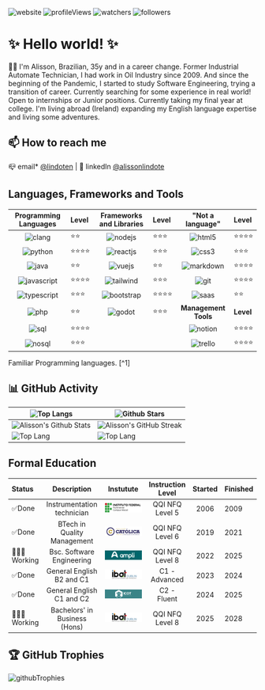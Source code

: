 <!-- Badges -->

![website] ![profileViews] ![watchers] ![followers]

# ✨ Hello world! ✨

👋🏻 I'm Alisson, Brazilian, 35y and in a career change.
Former Industrial Automate Technician, I had work in Oil Industry since 2009. And since the beginning of the Pandemic, I started to study Software Engineering, trying a transition of career. Currently searching for some experience in real world! Open to internships or Junior positions. Currently taking my final year at college. I'm living abroad (Ireland) expanding my English language expertise and living some adventures.

## 📫 How to reach me

📪 email\* [@lindoten](mailto:lindoten@gmail.com) | 🛜 linkedIn [@alissonlindote](https://www.linkedin.com/in/alissonlindote/)

## Languages, Frameworks and Tools

| Programming Languages | Level        | Frameworks and Libraries | Level        |   "Not a language"   | Level        |
| :-------------------: | :----------- | :----------------------: | :----------- | :------------------: | :----------- |
|       ![clang]        | ⭐️⭐️       |        ![nodejs]         | ⭐️⭐️⭐️    |       ![html5]       | ⭐️⭐️⭐️⭐️ |
|       ![python]       | ⭐️⭐️⭐️⭐️ |        ![reactjs]        | ⭐️⭐️⭐️    |       ![css3]        | ⭐️⭐️⭐️    |
|        ![java]        | ⭐️⭐️       |         ![vuejs]         | ⭐️⭐️       |     ![markdown]      | ⭐️⭐️⭐️⭐️ |
|     ![javascript]     | ⭐️⭐️⭐️⭐️ |       ![tailwind]        | ⭐️⭐️⭐️    |        ![git]        | ⭐️⭐️⭐️⭐️ |
|     ![typescript]     | ⭐️⭐️⭐️    |       ![bootstrap]       | ⭐️⭐️⭐️⭐️ |       ![saas]        | ⭐️⭐️       |
|        ![php]         | ⭐️⭐️       |         ![godot]         | ⭐️⭐️⭐     | **Management Tools** | **Level**    |
|        ![sql]         | ⭐️⭐️⭐️⭐️ |                          |              |      ![notion]       | ⭐️⭐️⭐️⭐️ |
|       ![nosql]        | ⭐️⭐️⭐️    |                          |              |      ![trello]       | ⭐️⭐️⭐️⭐️ |

Familiar Programming languages. [^1]

## 📊 GitHub Activity

| ![Top Langs](https://github-readme-stats.vercel.app/api/top-langs/?username=lindotex&langs_count=8&theme=tokyonight&layout=compact) | ![Github Stars](http://github-profile-summary-cards.vercel.app/api/cards/productive-time?username=lindotex&theme=tokyonight&utcOffset=8) |
| ----------------------------------------------------------------------------------------------------------------------------------- | ---------------------------------------------------------------------------------------------------------------------------------------- |
| ![Alisson's Github Stats](https://github-readme-stats.vercel.app/api?username=lindotex&show_icons=true&theme=tokyonight)            | ![Alisson's GitHub Streak](https://github-readme-streak-stats.herokuapp.com/?user=lindotex&theme=tokyonight)                             |
| ![Top Lang](https://github-profile-summary-cards.vercel.app/api/cards/repos-per-language?username=lindotex&theme=tokyonight)        | ![Top Lang](https://github-profile-summary-cards.vercel.app/api/cards/most-commit-language?username=lindotex&theme=tokyonight)           |

## Formal Education

| Status    |          Description          | Instutute | Instruction Level | Started | Finished |
| :-------- | :---------------------------: | :-------: | :---------------: | :-----: | :------- |
| ✅Done    |  Instrumentation technician   |  ![iff]   |  QQI NFQ Level 5  |  2006   | 2009     |
| ✅Done    |  BTech in Quality Management  |  ![uca]   |  QQI NFQ Level 6  |  2019   | 2021     |
| 👨🏻‍💻Working |   Bsc. Software Engineering   | ![ampli]  |  QQI NFQ Level 8  |  2022   | 2025     |
| ✅Done    |   General English B2 and C1   |  ![ibat]  |   C1 - Advanced   |  2023   | 2024     |
| ✅Done    |   General English C1 and C2   |  ![icot]  |    C2 - Fluent    |  2024   | 2025     |
| 👨🏻‍💻Working | Bachelors' in Business (Hons) |  ![ibat]  |  QQI NFQ Level 8  |  2025   | 2028     |

## 🏆 GitHub Trophies

![githubTrophies]

<!-- END OF THE README-->
<!-- below, there are the linked links -->

<!-- LINKS/IMG BINDING -->

[website]: https://img.shields.io/website-up-down-green-red/http/monip.org.svg
[profileViews]: https://komarev.com/ghpvc/?username=lindotex&label=Profile%20views&color=0e75b6&style=flat
[watchers]: https://img.shields.io/github/watchers/lindotex/lindotex?style=social
[followers]: https://img.shields.io/github/followers/lindotex?style=social
[iff]: ./logo_iff.png
[uca]: ./logo_uca.png
[ampli]: ./logo_ampli.png
[ibat]: ./logo_ibat.png
[icot]: ./logo_icot.png
[notion]: https://img.shields.io/badge/Notion-000000?style=for-the-badge&logo=notion&logoColor=white
[trello]: https://img.shields.io/badge/Trello-0052CC?style=for-the-badge&logo=trello&logoColor=white
[githubTrophies]: https://hacked-github-stat-trophies.vercel.app/?username=lindotex&theme=tokyonight&column=11

<!-- badges-->

[html5]: https://img.shields.io/badge/HTML5-E34F26?style=for-the-badge&logo=html5&logoColor=white
[css3]: https://img.shields.io/badge/CSS3-1572B6?style=for-the-badge&logo=css3&logoColor=white
[markdown]: https://img.shields.io/badge/Markdown-000000?style=for-the-badge&logo=markdown&logoColor=white
[git]: https://img.shields.io/badge/GIT-E44C30?style=for-the-badge&logo=git&logoColor=white
[clang]: https://img.shields.io/badge/C-00599C?style=for-the-badge&logo=c&logoColor=white
[saas]: https://img.shields.io/badge/Sass-CC6699?style=for-the-badge&logo=sass&logoColor=whit
[python]: https://img.shields.io/badge/Python-3776AB?style=for-the-badge&logo=python&logoColor=white
[java]: https://img.shields.io/badge/Java-ff4d00?style=for-the-badge&logo=java&logoColor=orange
[javascript]: https://img.shields.io/badge/JavaScript-F7DF1E?style=for-the-badge&logo=JavaScript&logoColor=white
[typescript]: https://img.shields.io/badge/TypeScript-007ACC?style=for-the-badge&logo=typescript&logoColor=white
[php]: https://img.shields.io/badge/PHP-777BB4?style=for-the-badge&logo=php&logoColor=white
[sql]: https://img.shields.io/badge/PostgreSQL-316192?style=for-the-badge&logo=postgresql&logoColor=white
[nosql]: https://img.shields.io/badge/MongoDB-4EA94B?style=for-the-badge&logo=mongodb&logoColor=white
[nodejs]: https://img.shields.io/badge/Node.js-43853D?style=for-the-badge&logo=node.js&logoColor=white
[reactjs]: https://img.shields.io/badge/React-20232A?style=for-the-badge&logo=react&logoColor=61DAFB
[vuejs]: https://img.shields.io/badge/Vue.js-35495E?style=for-the-badge&logo=vue.js&logoColor=4FC08D
[tailwind]: https://img.shields.io/badge/Tailwind_CSS-38B2AC?style=for-the-badge&logo=tailwind-css&logoColor=white
[bootstrap]: https://img.shields.io/badge/Bootstrap-563D7C?style=for-the-badge&logo=bootstrap&logoColor=white
[godot]: https://img.shields.io/badge/Godot%20Engine-478CBF?logo=godotengine&logoColor=fff&style=flat

